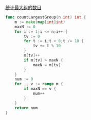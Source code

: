 [统计最大组的数目](https://leetcode-cn.com/contest/biweekly-contest-23/problems/count-largest-group/)

```go
func countLargestGroup(n int) int {
    m := make(map[int]int)
    maxN := 0
    for i := 1;i <= n;i++ {
        tv := 0
        for t := i;t > 0;t /= 10 {
            tv += t % 10
        }
        m[tv]++
        if m[tv] > maxN {
            maxN = m[tv]
        }
    }
    num := 0
    for _, v := range m {
        if maxN == v {
            num++
        }
    }
    return num
}
```

